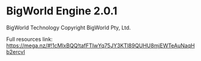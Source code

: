 # BigWorld Engine 2.0.1

BigWorld Technology 
Copyright BigWorld Pty, Ltd.

Full resources link: https://mega.nz/#!1cMlxBQQ!tafFTIwYq75JY3KTl89QUHU8mjEWTeAuNaqHb2ercvI
